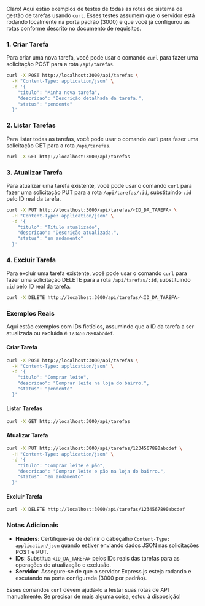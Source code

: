 Claro! Aqui estão exemplos de testes de todas as rotas do sistema de gestão de tarefas usando `curl`. Esses testes assumem que o servidor está rodando localmente na porta padrão (3000) e que você já configurou as rotas conforme descrito no documento de requisitos.

### 1. Criar Tarefa

Para criar uma nova tarefa, você pode usar o comando `curl` para fazer uma solicitação POST para a rota `/api/tarefas`.

```bash
curl -X POST http://localhost:3000/api/tarefas \
  -H "Content-Type: application/json" \
  -d '{
    "titulo": "Minha nova tarefa",
    "descricao": "Descrição detalhada da tarefa.",
    "status": "pendente"
  }'
```

### 2. Listar Tarefas

Para listar todas as tarefas, você pode usar o comando `curl` para fazer uma solicitação GET para a rota `/api/tarefas`.

```bash
curl -X GET http://localhost:3000/api/tarefas
```

### 3. Atualizar Tarefa

Para atualizar uma tarefa existente, você pode usar o comando `curl` para fazer uma solicitação PUT para a rota `/api/tarefas/:id`, substituindo `:id` pelo ID real da tarefa.

```bash
curl -X PUT http://localhost:3000/api/tarefas/<ID_DA_TAREFA> \
  -H "Content-Type: application/json" \
  -d '{
    "titulo": "Título atualizado",
    "descricao": "Descrição atualizada.",
    "status": "em andamento"
  }'
```

### 4. Excluir Tarefa

Para excluir uma tarefa existente, você pode usar o comando `curl` para fazer uma solicitação DELETE para a rota `/api/tarefas/:id`, substituindo `:id` pelo ID real da tarefa.

```bash
curl -X DELETE http://localhost:3000/api/tarefas/<ID_DA_TAREFA>
```

### Exemplos Reais

Aqui estão exemplos com IDs fictícios, assumindo que a ID da tarefa a ser atualizada ou excluída é `1234567890abcdef`.

#### Criar Tarefa

```bash
curl -X POST http://localhost:3000/api/tarefas \
  -H "Content-Type: application/json" \
  -d '{
    "titulo": "Comprar leite",
    "descricao": "Comprar leite na loja do bairro.",
    "status": "pendente"
  }'
```

#### Listar Tarefas

```bash
curl -X GET http://localhost:3000/api/tarefas
```

#### Atualizar Tarefa

```bash
curl -X PUT http://localhost:3000/api/tarefas/1234567890abcdef \
  -H "Content-Type: application/json" \
  -d '{
    "titulo": "Comprar leite e pão",
    "descricao": "Comprar leite e pão na loja do bairro.",
    "status": "em andamento"
  }'
```

#### Excluir Tarefa

```bash
curl -X DELETE http://localhost:3000/api/tarefas/1234567890abcdef
```

### Notas Adicionais

- **Headers**: Certifique-se de definir o cabeçalho `Content-Type: application/json` quando estiver enviando dados JSON nas solicitações POST e PUT.
- **IDs**: Substitua `<ID_DA_TAREFA>` pelos IDs reais das tarefas para as operações de atualização e exclusão.
- **Servidor**: Assegure-se de que o servidor Express.js esteja rodando e escutando na porta configurada (3000 por padrão).

Esses comandos `curl` devem ajudá-lo a testar suas rotas de API manualmente. Se precisar de mais alguma coisa, estou à disposição!
